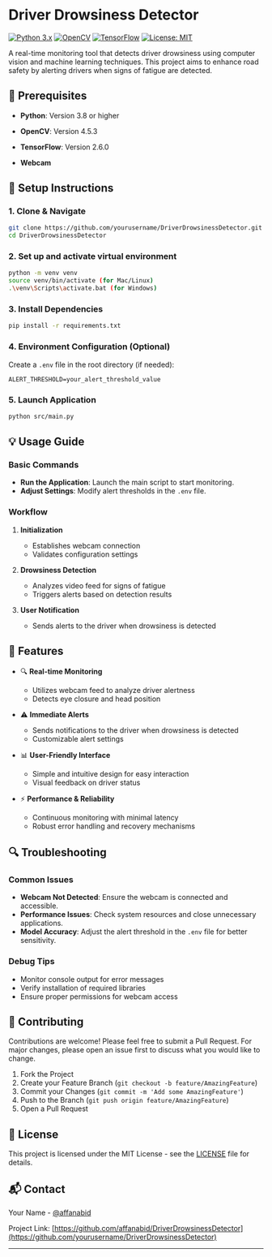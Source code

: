 # Driver Drowsiness Detector

[![Python 3.x](https://img.shields.io/badge/python-3.x-blue.svg)](https://www.python.org/downloads/)
[![OpenCV](https://img.shields.io/badge/opencv-4.5.3-orange.svg)](https://opencv.org/)
[![TensorFlow](https://img.shields.io/badge/tensorflow-2.6.0-green.svg)](https://www.tensorflow.org/)
[![License: MIT](https://img.shields.io/badge/License-MIT-yellow.svg)](https://opensource.org/licenses/MIT)

A real-time monitoring tool that detects driver drowsiness using computer vision and machine learning techniques. This project aims to enhance road safety by alerting drivers when signs of fatigue are detected.

## 🔧 Prerequisites

- **Python**: Version 3.8 or higher  

- **OpenCV**: Version 4.5.3

- **TensorFlow**: Version 2.6.0

- **Webcam**

## 🚀 Setup Instructions

### 1. **Clone & Navigate**
   ```bash
   git clone https://github.com/yourusername/DriverDrowsinessDetector.git
   cd DriverDrowsinessDetector
   ```

### 2. Set up and activate virtual environment
   ```bash
   python -m venv venv
   source venv/bin/activate (for Mac/Linux)
   .\venv\Scripts\activate.bat (for Windows)
   ```  

### 3. **Install Dependencies**
   ```bash
   pip install -r requirements.txt
   ```

### 4. **Environment Configuration (Optional)**
   Create a `.env` file in the root directory (if needed):
   ```env
   ALERT_THRESHOLD=your_alert_threshold_value
   ```

### 5. **Launch Application**
   ```bash
   python src/main.py
   ```

## 💡 Usage Guide

### Basic Commands
- **Run the Application**: Launch the main script to start monitoring.
- **Adjust Settings**: Modify alert thresholds in the `.env` file.

### Workflow
1. **Initialization**
   - Establishes webcam connection
   - Validates configuration settings

2. **Drowsiness Detection**
   - Analyzes video feed for signs of fatigue
   - Triggers alerts based on detection results

3. **User Notification**
   - Sends alerts to the driver when drowsiness is detected

## 🌟 Features

- 🔍 **Real-time Monitoring**
  - Utilizes webcam feed to analyze driver alertness
  - Detects eye closure and head position

- ⚠️ **Immediate Alerts**
  - Sends notifications to the driver when drowsiness is detected
  - Customizable alert settings

- 📊 **User-Friendly Interface**
  - Simple and intuitive design for easy interaction
  - Visual feedback on driver status

- ⚡ **Performance & Reliability**
  - Continuous monitoring with minimal latency
  - Robust error handling and recovery mechanisms

## 🔍 Troubleshooting

### Common Issues
- **Webcam Not Detected**: Ensure the webcam is connected and accessible.
- **Performance Issues**: Check system resources and close unnecessary applications.
- **Model Accuracy**: Adjust the alert threshold in the `.env` file for better sensitivity.

### Debug Tips
- Monitor console output for error messages
- Verify installation of required libraries
- Ensure proper permissions for webcam access

## 🤝 Contributing

Contributions are welcome! Please feel free to submit a Pull Request. For major changes, please open an issue first to discuss what you would like to change.

1. Fork the Project
2. Create your Feature Branch (`git checkout -b feature/AmazingFeature`)
3. Commit your Changes (`git commit -m 'Add some AmazingFeature'`)
4. Push to the Branch (`git push origin feature/AmazingFeature`)
5. Open a Pull Request

## 📝 License

This project is licensed under the MIT License - see the [LICENSE](LICENSE) file for details.

## 📬 Contact

Your Name - [@affanabid](https://github.com/affanabid)

Project Link: [https://github.com/affanabid/DriverDrowsinessDetector](https://github.com/yourusername/DriverDrowsinessDetector)

---
